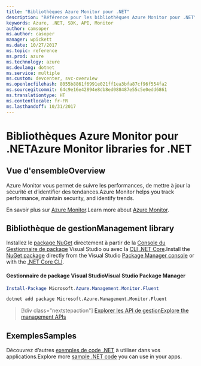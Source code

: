 ```yaml
---
title: "Bibliothèques Azure Monitor pour .NET"
description: "Référence pour les bibliothèques Azure Monitor pour .NET"
keywords: Azure, .NET, SDK, API, Monitor
author: camsoper
ms.author: casoper
manager: wpickett
ms.date: 10/27/2017
ms.topic: reference
ms.prod: azure
ms.technology: azure
ms.devlang: dotnet
ms.service: multiple
ms.custom: devcenter, svc-overview
ms.openlocfilehash: 8055b8861f6991e021ff1ea3bfa87cf96f554fa2
ms.sourcegitcommit: 64c9e16e42894e8db8ed088487e55c5e0edd6861
ms.translationtype: HT
ms.contentlocale: fr-FR
ms.lasthandoff: 10/31/2017
---
```

# <a name="azure-monitor-libraries-for-net"></a><span data-ttu-id="364f8-104">Bibliothèques Azure Monitor pour .NET</span><span class="sxs-lookup"><span data-stu-id="364f8-104">Azure Monitor libraries for .NET</span></span>

## <a name="overview"></a><span data-ttu-id="364f8-105">Vue d'ensemble</span><span class="sxs-lookup"><span data-stu-id="364f8-105">Overview</span></span>

<span data-ttu-id="364f8-106">Azure Monitor vous permet de suivre les performances, de mettre à jour la sécurité et d’identifier des tendances.</span><span class="sxs-lookup"><span data-stu-id="364f8-106">Azure Monitor helps you track performance, maintain security, and identify trends.</span></span>

<span data-ttu-id="364f8-107">En savoir plus sur [Azure Monitor](/azure/monitoring-and-diagnostics/).</span><span class="sxs-lookup"><span data-stu-id="364f8-107">Learn more about [Azure Monitor](/azure/monitoring-and-diagnostics/).</span></span>   

## <a name="management-library"></a><span data-ttu-id="364f8-108">Bibliothèque de gestion</span><span class="sxs-lookup"><span data-stu-id="364f8-108">Management library</span></span>

<span data-ttu-id="364f8-109">Installez le [package NuGet](https://www.nuget.org/packages/Microsoft.Azure.Management.Monitor.Fluent) directement à partir de la [Console du Gestionnaire de package][PackageManager] Visual Studio ou avec la [CLI .NET Core][DotNetCLI].</span><span class="sxs-lookup"><span data-stu-id="364f8-109">Install the [NuGet package](https://www.nuget.org/packages/Microsoft.Azure.Management.Monitor.Fluent) directly from the Visual Studio [Package Manager console][PackageManager] or with the [.NET Core CLI][DotNetCLI].</span></span>

#### <a name="visual-studio-package-manager"></a><span data-ttu-id="364f8-110">Gestionnaire de package Visual Studio</span><span class="sxs-lookup"><span data-stu-id="364f8-110">Visual Studio Package Manager</span></span>

```powershell
Install-Package Microsoft.Azure.Management.Monitor.Fluent
```

```bash
dotnet add package Microsoft.Azure.Management.Monitor.Fluent
```

> [!div class="nextstepaction"]
> [<span data-ttu-id="364f8-111">Explorer les API de gestion</span><span class="sxs-lookup"><span data-stu-id="364f8-111">Explore the management APIs</span></span>](/dotnet/api/overview/azure/monitor/management)

## <a name="samples"></a><span data-ttu-id="364f8-112">Exemples</span><span class="sxs-lookup"><span data-stu-id="364f8-112">Samples</span></span>

<span data-ttu-id="364f8-113">Découvrez d’autres [exemples de code .NET](https://azure.microsoft.com/resources/samples/?platform=dotnet) à utiliser dans vos applications.</span><span class="sxs-lookup"><span data-stu-id="364f8-113">Explore more [sample .NET code](https://azure.microsoft.com/resources/samples/?platform=dotnet) you can use in your apps.</span></span>

[PackageManager]: https://docs.microsoft.com/nuget/tools/package-manager-console
[DotNetCLI]: https://docs.microsoft.com/dotnet/core/tools/dotnet-add-package